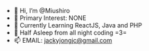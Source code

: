 - 👋 Hi, I’m @Miushiro
- 👀 Primary Interest: NONE
- 🌱 Currently Learning ReactJS, Java and PHP
- 💞️ Half Asleep from all night coding =3=
- 📫 EMAIL: jackyjongjc@gmail.com

<!---
Miushiro/Miushiro is a ✨ special ✨ repository because its `README.md` (this file) appears on your GitHub profile.
You can click the Preview link to take a look at your changes.
--->
